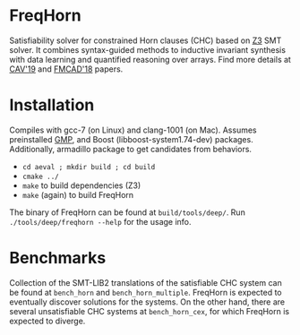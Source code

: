 FreqHorn
========

Satisfiability solver for constrained Horn clauses (CHC) based on <a href="https://github.com/Z3Prover/z3">Z3</a> SMT solver. It combines syntax-guided methods to inductive invariant synthesis with data learning and quantified reasoning over arrays. Find more details at <a href="http://www.cs.fsu.edu/~grigory/freqhorn-arrays.pdf">CAV'19</a> and <a href="http://www.cs.fsu.edu/~grigory/multi-freqhorn.pdf">FMCAD'18</a> papers.

Installation
============

Compiles with gcc-7 (on Linux) and clang-1001 (on Mac). Assumes preinstalled <a href="https://gmplib.org/">GMP</a>, and Boost (libboost-system1.74-dev) packages. Additionally, armadillo package to get candidates from behaviors. 

* `cd aeval ; mkdir build ; cd build`
* `cmake ../`
* `make` to build dependencies (Z3)
* `make` (again) to build FreqHorn

The binary of FreqHorn can be found at `build/tools/deep/`.
Run `./tools/deep/freqhorn --help` for the usage info.


Benchmarks
==========

Collection of the SMT-LIB2 translations of the satisfiable CHC system can be found at `bench_horn` and `bench_horn_multiple`. FreqHorn is expected to eventually discover solutions for the systems. On the other hand, there are several unsatisfiable CHC systems at `bench_horn_cex`, for which FreqHorn is expected to diverge.

